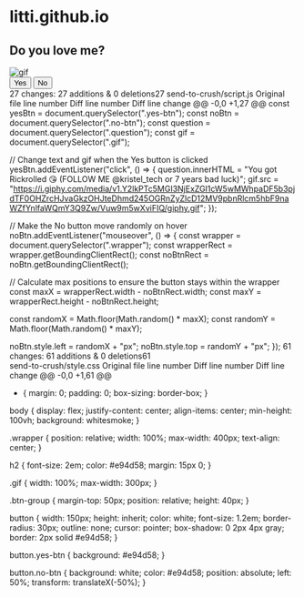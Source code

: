# litti.github.io
<!DOCTYPE html>
<html lang="en">
<head>
    <meta charset="UTF-8">
    <meta name="viewport" content="width=device-width, initial-scale=1.0">
    <title>Random No Button</title>
    <link rel="stylesheet" href="style.css"/>
</head>
<body>
    <div class="wrapper">
        <h2 class="question">Do you love me?</h2>
        <img class="gif" alt="gif" src="[https://i.giphy.com/media/v1.Y2lkPTc5MGI3NjExbjJvdWZzYXc1NGJ6aGp1cDE3b2dyNnVzOGN1andkMjVrMmRzeGwwZSZlcD12MV9pbnRlcm5hbF9naWZfYnlfaWQmY3Q9Zw/3OhXBaoR1tVPW/giphy.gif](https://media.giphy.com/media/auGFCmg6rM0eI/giphy.gif?cid=ecf05e47cllst6nkm0zawr9fuqaemc2vlcyie6kqrv0wwn51&ep=v1_gifs_related&rid=giphy.gif&ct=g)" />
        <div class="btn-group">
            <button class="yes-btn">Yes</button>
            <button class="no-btn">No</button>
        </div>
    </div>
    <script src="script.js"></script>
</body>
</html>
 27 changes: 27 additions & 0 deletions27  
send-to-crush/script.js
Original file line number	Diff line number	Diff line change
@@ -0,0 +1,27 @@
const yesBtn = document.querySelector(".yes-btn");
const noBtn = document.querySelector(".no-btn");
const question = document.querySelector(".question");
const gif = document.querySelector(".gif");

// Change text and gif when the Yes button is clicked
yesBtn.addEventListener("click", () => {
  question.innerHTML = "You got Rickrolled 😘 (FOLLOW ME @kristel_tech or 7 years bad luck)";
  gif.src = "https://i.giphy.com/media/v1.Y2lkPTc5MGI3NjExZGI1cW5wMWhpaDF5b3pjdTF0OHZrcHJvaGkzOHJteDhmd245OGRnZyZlcD12MV9pbnRlcm5hbF9naWZfYnlfaWQmY3Q9Zw/Vuw9m5wXviFIQ/giphy.gif";
});

// Make the No button move randomly on hover
noBtn.addEventListener("mouseover", () => {
  const wrapper = document.querySelector(".wrapper");
  const wrapperRect = wrapper.getBoundingClientRect();
  const noBtnRect = noBtn.getBoundingClientRect();

  // Calculate max positions to ensure the button stays within the wrapper
  const maxX = wrapperRect.width - noBtnRect.width;
  const maxY = wrapperRect.height - noBtnRect.height;

  const randomX = Math.floor(Math.random() * maxX);
  const randomY = Math.floor(Math.random() * maxY);

  noBtn.style.left = randomX + "px";
  noBtn.style.top = randomY + "px";
});
 61 changes: 61 additions & 0 deletions61  
send-to-crush/style.css
Original file line number	Diff line number	Diff line change
@@ -0,0 +1,61 @@
* {
    margin: 0;
    padding: 0;
    box-sizing: border-box;
}

body {
    display: flex;
    justify-content: center;
    align-items: center;
    min-height: 100vh;
    background: whitesmoke;
}

.wrapper {
    position: relative;
    width: 100%;
    max-width: 400px;
    text-align: center;
}

h2 {
    font-size: 2em;
    color: #e94d58;
    margin: 15px 0;
}

.gif {
    width: 100%;
    max-width: 300px;
}

.btn-group {
    margin-top: 50px;
    position: relative;
    height: 40px;
}

button {
    width: 150px;
    height: inherit;
    color: white;
    font-size: 1.2em;
    border-radius: 30px;
    outline: none;
    cursor: pointer;
    box-shadow: 0 2px 4px gray;
    border: 2px solid #e94d58;
}

button.yes-btn {
    background: #e94d58;
}

button.no-btn {
    background: white;
    color: #e94d58;
    position: absolute;
    left: 50%;
    transform: translateX(-50%);
}

